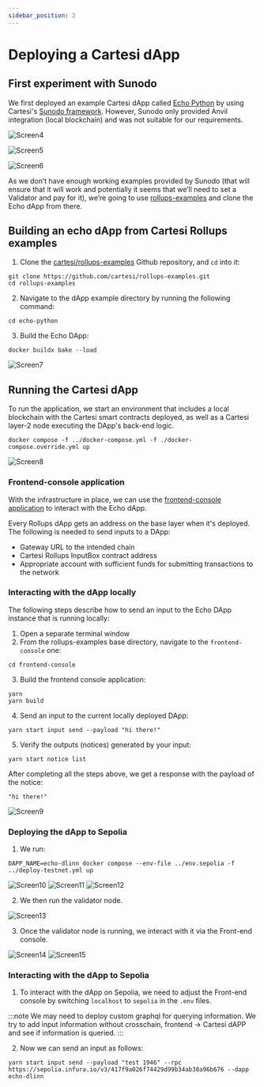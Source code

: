 ```yaml
---
sidebar_position: 2
---
```


# Deploying a Cartesi dApp 

## First experiment with Sunodo

We first deployed an example Cartesi dApp called [Echo Python](https://docs.cartesi.io/cartesi-rollups/0.8/build-dapps/run-dapp/) by using Cartesi's [Sunodo framework](https://docs.sunodo.io/). However, Sunodo only provided Anvil integration (local blockchain) and was not suitable for our requirements.

![Screen4](../../static/img/screen4.png)

![Screen5](../../static/img/screen5.png)

![Screen6](../../static/img/screen6.png)

As we don’t have enough working examples provided by Sunodo (that will ensure that it will work and potentially it seems that we’ll need to set a Validator and pay for it), we’re going to use [rollups-examples](https://github.com/cartesi/rollups-examples) and clone the Echo dApp from there.

## Building an echo dApp from Cartesi Rollups examples

1. Clone the [cartesi/rollups-examples](https://github.com/cartesi/rollups-examples) Github repository, and `cd` into it:

```shell
git clone https://github.com/cartesi/rollups-examples.git
cd rollups-examples
```

2. Navigate to the dApp example directory by running the following command:

```shell
cd echo-python
```

3. Build the Echo DApp:
```shell
docker buildx bake --load
```


![Screen7](../../static/img/screen7.png)

## Running the Cartesi dApp


To run the application, we start an environment that includes a local blockchain with the Cartesi smart contracts deployed, as well as a Cartesi layer-2 node executing the DApp's back-end logic.


```shell
docker compose -f ../docker-compose.yml -f ./docker-compose.override.yml up
```

![Screen8](../../static/img/screen8.png)



### Frontend-console application

With the infrastructure in place, we can use the [frontend-console application](https://github.com/cartesi/rollups-examples/tree/main/frontend-console) to interact with the Echo dApp.

Every Rollups dApp gets an address on the base layer when it's deployed. The following is needed to send inputs to a DApp:

* Gateway URL to the intended chain
* Cartesi Rollups InputBox contract address
* Appropriate account with sufficient funds for submitting transactions to the network

### Interacting with the dApp locally 

The following steps describe how to send an input to the Echo DApp instance that is running locally:

1. Open a separate terminal window
2. From the rollups-examples base directory, navigate to the `frontend-console` one:

```shell
cd frontend-console
```

3. Build the frontend console application:

```shell
yarn
yarn build
```

4. Send an input to the current locally deployed DApp:

```shell
yarn start input send --payload "hi there!"
```


5. Verify the outputs (notices) generated by your input:

```shell
yarn start notice list
```

After completing all the steps above, we get a response with the payload of the notice:

`"hi there!"`

![Screen9](../../static/img/screen9.png)

### Deploying the dApp to Sepolia

1. We run:

```shell
DAPP_NAME=echo-dlinn docker compose --env-file ../env.sepolia -f ../deploy-testnet.yml up
```

![Screen10](../../static/img/screen10.png)
![Screen11](../../static/img/screen11.png)
![Screen12](../../static/img/screen12.png)

2. We then run the validator node.

![Screen13](../../static/img/screen13.png)

3. Once the validator node is running, we interact with it via the Front-end console.

![Screen14](../../static/img/screen14.png)
![Screen15](../../static/img/screen15.png)

### Interacting with the dApp to Sepolia

1. To interact with the dApp on Sepolia, we need to adjust the Front-end console by switching `localhost` to `sepolia` in the `.env` files.

:::note
We may need to deploy custom graphql for querying information. We try to add input information without crosschain, frontend -> Cartesi dAPP and see if information is queried.
:::

2. Now we can send an input as follows:

```shell
yarn start input send --payload "test 1946" --rpc https://sepolia.infura.io/v3/417f9a026f74429d99b34ab38a96b676 --dapp echo-dlinn
```




